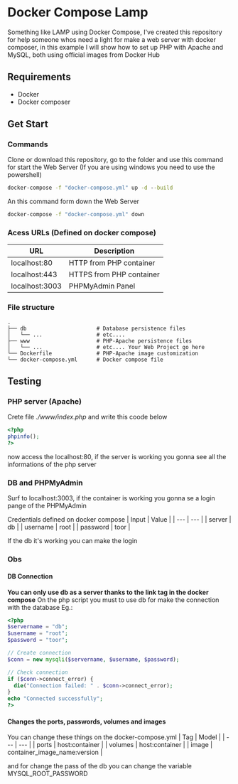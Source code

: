 # Docker Compose Lamp
Something like LAMP using Docker Compose, I've created this repository for help someone whos need a light for make a web server with docker composer, in this example I will show how to set up PHP with Apache and MySQL, both using official images from Docker Hub

## Requirements
- Docker
- Docker composer

## Get Start
### Commands
Clone or download this repository, go to the folder and use this command for start the Web Server (If you are using windows you need to use the powershell) 
```cmd
docker-compose -f "docker-compose.yml" up -d --build
```
An this command form down the Web Server
```cmd
docker-compose -f "docker-compose.yml" down
```

### Acess URLs (Defined on docker compose)
| URL | Description |
| --- | --- |
| localhost:80 | HTTP from PHP container |
| localhost:443 | HTTPS from PHP container |
| localhost:3003 | PHPMyAdmin Panel |

### File structure
```
.
├── db                      # Database persistence files
│   └── ...                 # etc....
├── www                     # PHP-Apache persistence files
│   └── ...                 # etc.... Your Web Project go here
└── Dockerfile              # PHP-Apache image customization
└── docker-compose.yml      # Docker compose file
```

## Testing
### PHP server (Apache)
Crete file _./www/index.php_ and write this coode below
``` php
<?php
phpinfo();
?>
```
now access the localhost:80, if the server is working you gonna see all the informations of the php server

### DB and PHPMyAdmin
Surf to localhost:3003, if the container is working you gonna se a login pange of the PHPMyAdmin 

Credentials defined on docker compose
| Input | Value |
| --- | --- |
| server | db | 
| username | root |
| password | toor |

If the db it's working you can make the login

### Obs
#### DB Connection
**You can only use db as a server thanks to the link tag in the docker compose** On the php script you must to use db for make the connection with the database
Eg.:
``` php
<?php
$servername = "db";
$username = "root";
$password = "toor";

// Create connection
$conn = new mysqli($servername, $username, $password);

// Check connection
if ($conn->connect_error) {
  die("Connection failed: " . $conn->connect_error);
}
echo "Connected successfully";
?>
```

#### Changes the ports, passwords, volumes and images
You can change these things on the docker-compose.yml 
| Tag | Model |
| --- | --- |
| ports | host:container | 
| volumes | host:container |
| image | container_image_name:version |

and for change the pass of the db you can change the variable MYSQL_ROOT_PASSWORD

